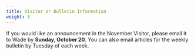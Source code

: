 ```yaml
---
title: Visitor or Bulletin Information
weight: 3
---
```


If you would like an announcement in the November Visitor, please email it to  Wade by **Sunday, October 20**. You can also email articles for the weekly bulletin by Tuesday of each week.